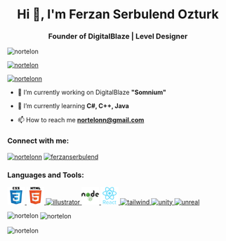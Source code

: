 <h1 align="center">Hi 👋, I'm Ferzan Serbulend Ozturk</h1>
<h3 align="center">Founder of DigitalBlaze | Level Designer</h3>

<p align="left"> <img src="https://komarev.com/ghpvc/?username=nortelon&label=Profile%20views&color=0e75b6&style=flat" alt="nortelon" /> </p>

<p align="left"> <a href="https://github.com/ryo-ma/github-profile-trophy"><img src="https://github-profile-trophy.vercel.app/?username=nortelon" alt="nortelon" /></a> </p>

<p align="left"> <a href="https://twitter.com/nortelonn" target="blank"><img src="https://img.shields.io/twitter/follow/nortelonn?logo=twitter&style=for-the-badge" alt="nortelonn" /></a> </p>

- 🔭 I’m currently working on DigitalBlaze **"Somnium"**

- 🌱 I’m currently learning **C#, C++, Java**

- 📫 How to reach me **nortelonn@gmail.com**

<h3 align="left">Connect with me:</h3>
<p align="left">
<a href="https://twitter.com/nortelonn" target="blank"><img align="center" src="https://raw.githubusercontent.com/rahuldkjain/github-profile-readme-generator/master/src/images/icons/Social/twitter.svg" alt="nortelonn" height="30" width="40" /></a>
<a href="https://linkedin.com/in/ferzanserbulend" target="blank"><img align="center" src="https://raw.githubusercontent.com/rahuldkjain/github-profile-readme-generator/master/src/images/icons/Social/linked-in-alt.svg" alt="ferzanserbulend" height="30" width="40" /></a>
</p>

<h3 align="left">Languages and Tools:</h3>
<p align="left"> <a href="https://www.w3schools.com/css/" target="_blank" rel="noreferrer"> <img src="https://raw.githubusercontent.com/devicons/devicon/master/icons/css3/css3-original-wordmark.svg" alt="css3" width="40" height="40"/> </a> <a href="https://www.w3.org/html/" target="_blank" rel="noreferrer"> <img src="https://raw.githubusercontent.com/devicons/devicon/master/icons/html5/html5-original-wordmark.svg" alt="html5" width="40" height="40"/> </a> <a href="https://www.adobe.com/in/products/illustrator.html" target="_blank" rel="noreferrer"> <img src="https://www.vectorlogo.zone/logos/adobe_illustrator/adobe_illustrator-icon.svg" alt="illustrator" width="40" height="40"/> </a> <a href="https://nodejs.org" target="_blank" rel="noreferrer"> <img src="https://raw.githubusercontent.com/devicons/devicon/master/icons/nodejs/nodejs-original-wordmark.svg" alt="nodejs" width="40" height="40"/> </a> <a href="https://reactjs.org/" target="_blank" rel="noreferrer"> <img src="https://raw.githubusercontent.com/devicons/devicon/master/icons/react/react-original-wordmark.svg" alt="react" width="40" height="40"/> </a> <a href="https://tailwindcss.com/" target="_blank" rel="noreferrer"> <img src="https://www.vectorlogo.zone/logos/tailwindcss/tailwindcss-icon.svg" alt="tailwind" width="40" height="40"/> </a> <a href="https://unity.com/" target="_blank" rel="noreferrer"> <img src="https://www.vectorlogo.zone/logos/unity3d/unity3d-icon.svg" alt="unity" width="40" height="40"/> </a> <a href="https://unrealengine.com/" target="_blank" rel="noreferrer"> <img src="https://raw.githubusercontent.com/kenangundogan/fontisto/036b7eca71aab1bef8e6a0518f7329f13ed62f6b/icons/svg/brand/unreal-engine.svg" alt="unreal" width="40" height="40"/> </a> </p>

<p><img align="left" src="https://github-readme-stats.vercel.app/api/top-langs?username=nortelon&show_icons=true&locale=en&layout=compact" alt="nortelon" /></p>

<p>&nbsp;<img align="center" src="https://github-readme-stats.vercel.app/api?username=nortelon&show_icons=true&locale=en" alt="nortelon" /></p>

<p><img align="center" src="https://github-readme-streak-stats.herokuapp.com/?user=nortelon&" alt="nortelon" /></p>
